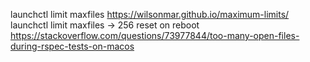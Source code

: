 launchctl limit maxfiles
https://wilsonmar.github.io/maximum-limits/
launchctl limit maxfiles -> 256
reset on reboot
https://stackoverflow.com/questions/73977844/too-many-open-files-during-rspec-tests-on-macos